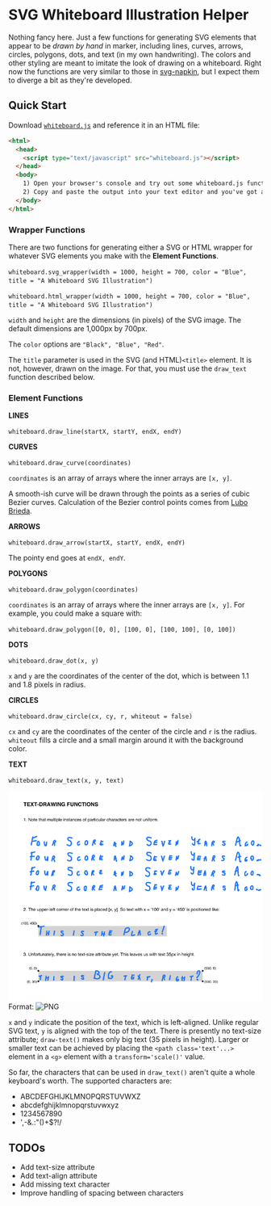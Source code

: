 # SVG Whiteboard Illustration Helper

Nothing fancy here. Just a few functions for generating SVG elements that appear to be *drawn by hand* in marker, including lines, curves, arrows, circles, polygons, dots, and text (in my own handwriting). The colors and other styling are meant to imitate the look of drawing on a whiteboard. Right now the functions are very similar to those in [svg-napkin](https://github.com/TripleDataArts/svg-napkin), but I expect them to diverge a bit as they're developed.

## Quick Start
Download [`whiteboard.js`](https://github.com/TripleDataArts/svg-whiteboard/edit/master/whiteboard.js) and reference it in an HTML file:

```html
<html>
  <head>
    <script type="text/javascript" src="whiteboard.js"></script>
  </head>
  <body>
    1) Open your browser's console and try out some whiteboard.js functions
    2) Copy and paste the output into your text editor and you've got an SVG!
  </body>
</html>
```
### Wrapper Functions
There are two functions for generating either a SVG or HTML wrapper for whatever SVG elements you make with the **Element Functions**.

`whiteboard.svg_wrapper(width = 1000, height = 700, color = "Blue", title = "A Whiteboard SVG Illustration")`

`whiteboard.html_wrapper(width = 1000, height = 700, color = "Blue", title = "A Whiteboard SVG Illustration")`

`width` and `height` are the dimensions (in pixels) of the SVG image. The default dimensions are 1,000px by 700px.

The `color` options are `"Black", "Blue", "Red"`.

The `title` parameter is used in the SVG (and HTML)`<title>` element. It is not, however, drawn on the image. For that, you must use the `draw_text` function described below.

### Element Functions

**LINES**

`whiteboard.draw_line(startX, startY, endX, endY)`

**CURVES**

`whiteboard.draw_curve(coordinates)`

`coordinates` is an array of arrays where the inner arrays are `[x, y]`.

A smooth-ish curve will be drawn through the points as a series of cubic Bezier curves. Calculation of the Bezier control points comes from [Lubo Brieda](https://www.particleincell.com/).

**ARROWS**

`whiteboard.draw_arrow(startX, startY, endX, endY)`

The pointy end goes at `endX, endY`.

**POLYGONS**

`whiteboard.draw_polygon(coordinates)`

`coordinates` is an array of arrays where the inner arrays are `[x, y]`. For example, you could make a square with:

`whiteboard.draw_polygon([0, 0], [100, 0], [100, 100], [0, 100])`

**DOTS**

`whiteboard.draw_dot(x, y)`

`x` and `y` are the coordinates of the center of the dot, which is between 1.1 and 1.8 pixels in radius.

**CIRCLES**

`whiteboard.draw_circle(cx, cy, r, whiteout = false)`

`cx` and `cy` are the coordinates of the center of the circle and `r` is the radius. `whiteout` fills a circle and a small margin around it with the background color.

**TEXT**

`whiteboard.draw_text(x, y, text)`

![text function ref](text-ref.png)
Format: ![PNG]('https://github.com/TripleDataArts/svg-whiteboard/edit/master/text-ref.png')

`x` and `y` indicate the position of the text, which is left-aligned. Unlike regular SVG text, `y` is aligned with the top of the text. There is presently no text-size attribute; `draw-text()` makes only big text (35 pixels in height). Larger or smaller text can be achieved by placing the `<path class='text'...>` element in a `<g>` element with a `transform='scale()'` value. 

So far, the characters that can be used in `draw_text()` aren't quite a whole keyboard's worth. The supported characters are:

- ABCDEFGHIJKLMNOPQRSTUVWXZ
- abcdefghijklmnopqrstuvwxyz
- 1234567890
- ',-&.:"()+$?!/

## TODOs

- Add text-size attribute
- Add text-align attribute
- Add missing text character
- Improve handling of spacing between characters
